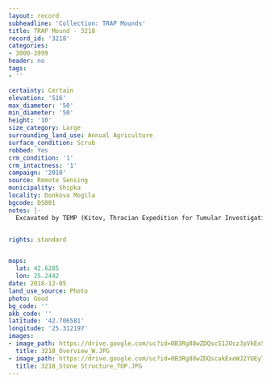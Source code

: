 ```yaml
---
layout: record
subheadline: 'Collection: TRAP Mounds'
title: TRAP Mound - 3218
record_id: '3218'
categories:
- 3000-3999
header: no
tags:
- ''

certainty: Certain
elevation: '516'
max_diameter: '50'
min_diameter: '50'
height: '10'
size_category: Large
surrounding_land_use: Annual Agriculture
surface_condition: Scrub
robbed: Yes
crm_condition: '1'
crm_intactness: '1'
campaign: '2010'
source: Remote Sensing
municipality: Shipka
locality: Donkova Mogila
bgcode: DS001
notes: |-
  Excavated by TEMP (Kitov, Thracian Expedition for Tumular Investigations). Large stone structure on the top - temple. Pithoi found in the mound.


rights: standard


maps:
  lat: 42.6285
  lon: 25.2442
date: 2018-12-05
land_use_source: Photo
photo: Good
bg_code: ''
akb_code: ''
latitude: '42.706581'
longitude: '25.312197'
images:
- image_path: https://drive.google.com/uc?id=0B3Rg88wZDQscS1JOczJpVkExS0k
  title: 3218_Overview_W.JPG
- image_path: https://drive.google.com/uc?id=0B3Rg88wZDQscakExeWJ2YUEyTU0
  title: 3218_Stone Structure_TOP.JPG
---
```


